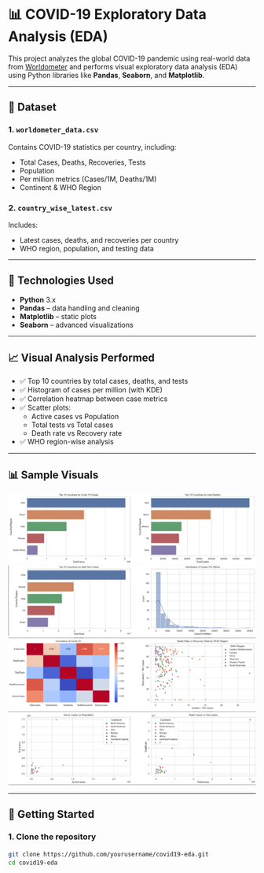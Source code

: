 # 📊 COVID-19 Exploratory Data Analysis (EDA)

This project analyzes the global COVID-19 pandemic using real-world data from [Worldometer](https://www.worldometers.info/coronavirus/) and performs visual exploratory data analysis (EDA) using Python libraries like **Pandas**, **Seaborn**, and **Matplotlib**.

---

## 📁 Dataset

### 1. `worldometer_data.csv`
Contains COVID-19 statistics per country, including:
- Total Cases, Deaths, Recoveries, Tests
- Population
- Per million metrics (Cases/1M, Deaths/1M)
- Continent & WHO Region

### 2. `country_wise_latest.csv`
Includes:
- Latest cases, deaths, and recoveries per country
- WHO region, population, and testing data

---

## 🧪 Technologies Used

- **Python** 3.x
- **Pandas** – data handling and cleaning
- **Matplotlib** – static plots
- **Seaborn** – advanced visualizations

---

## 📈 Visual Analysis Performed

- ✅ Top 10 countries by total cases, deaths, and tests
- ✅ Histogram of cases per million (with KDE)
- ✅ Correlation heatmap between case metrics
- ✅ Scatter plots:
  - Active cases vs Population
  - Total tests vs Total cases
  - Death rate vs Recovery rate
- ✅ WHO region-wise analysis

---

## 📊 Sample Visuals

![Image 1](1.png)
![Image 2](2.png)
![Image 3](3.png)
![Image 4](4.png)


---

## 🚀 Getting Started

### 1. Clone the repository
```bash
git clone https://github.com/yourusername/covid19-eda.git
cd covid19-eda

